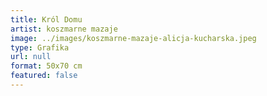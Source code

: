 ```yaml
---
title: Król Domu
artist: koszmarne mazaje
image: ../images/koszmarne-mazaje-alicja-kucharska.jpeg
type: Grafika
url: null
format: 50x70 cm
featured: false
---
```

